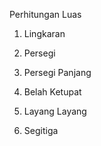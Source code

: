 Perhitungan Luas

1. Lingkaran

2. Persegi

3. Persegi Panjang

4. Belah Ketupat

5. Layang Layang

6. Segitiga